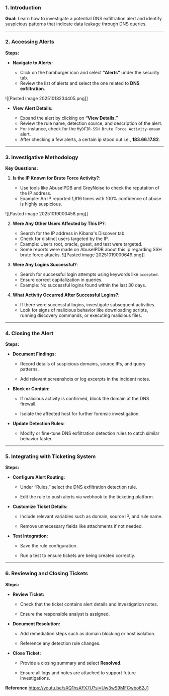 ### 1. Introduction

**Goal:** Learn how to investigate a potential DNS exfiltration alert and identify suspicious patterns that indicate data leakage through DNS queries.

---

### 2. Accessing Alerts

**Steps:**

- **Navigate to Alerts:**
    
    - Click on the hamburger icon and select **“Alerts”** under the security tab.
    - Review the list of alerts and select the one related to **DNS exfiltration**.

![[Pasted image 20251018234405.png]]
- **View Alert Details:**
    
    - Expand the alert by clicking on **“View Details.”**
    - Review the rule name, detection source, and description of the alert.
    - For instance, check for the `MyDFIR-SSH Brute Force Activity-emaan` alert.
    - After checking a few alerts, a certain ip stood out i.e., **183.66.17.82**.

---

### 3. Investigative Methodology

**Key Questions:**

1. **Is the IP Known for Brute Force Activity?**:
    
    - Use tools like AbuseIPDB and GreyNoise to check the reputation of the IP address.
    - Example: An IP reported 1,816 times with 100% confidence of abuse is highly suspicious.

![[Pasted image 20251019000458.png]]

2. **Were Any Other Users Affected by This IP?**:
    
    - Search for the IP address in Kibana's Discover tab.
    - Check for distinct users targeted by the IP.
    - Example: Users root, oracle, guest, and test were targeted.
    - Some reports were made on AbuseIPDB about this ip regarding SSH brute force attacks.
![[Pasted image 20251019000649.png]]


2. **Were Any Logins Successful?**:
    
    - Search for successful login attempts using keywords like `accepted`.
    - Ensure correct capitalization in queries.
    - Example: No successful logins found within the last 30 days.
3. **What Activity Occurred After Successful Logins?**:
    
    - If there were successful logins, investigate subsequent activities.
    - Look for signs of malicious behavior like downloading scripts, running discovery commands, or executing malicious files.

---

### 4. Closing the Alert

**Steps:**

- **Document Findings:**
    
    - Record details of suspicious domains, source IPs, and query patterns.
        
    - Add relevant screenshots or log excerpts in the incident notes.
        
- **Block or Contain:**
    
    - If malicious activity is confirmed, block the domain at the DNS firewall.
        
    - Isolate the affected host for further forensic investigation.
        
- **Update Detection Rules:**
    
    - Modify or fine-tune DNS exfiltration detection rules to catch similar behavior faster.
        

---

### 5. Integrating with Ticketing System

**Steps:**

- **Configure Alert Routing:**
    
    - Under “Rules,” select the DNS exfiltration detection rule.
        
    - Edit the rule to push alerts via webhook to the ticketing platform.
        
- **Customize Ticket Details:**
    
    - Include relevant variables such as domain, source IP, and rule name.
        
    - Remove unnecessary fields like attachments if not needed.
        
- **Test Integration:**
    
    - Save the rule configuration.
        
    - Run a test to ensure tickets are being created correctly.
        

---

### 6. Reviewing and Closing Tickets

**Steps:**

- **Review Ticket:**
    
    - Check that the ticket contains alert details and investigation notes.
        
    - Ensure the responsible analyst is assigned.
        
- **Document Resolution:**
    
    - Add remediation steps such as domain blocking or host isolation.
        
    - Reference any detection rule changes.
        
- **Close Ticket:**
    
    - Provide a closing summary and select **Resolved**.
        
    - Ensure all logs and notes are attached to support future investigations.

**Reference**
https://youtu.be/sXQ1hsAFX7U?si=Uw3wS9MFCwbo62J1